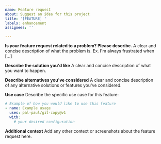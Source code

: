 ```yaml
---
name: Feature request
about: Suggest an idea for this project
title: '[FEATURE] '
labels: enhancement
assignees: ''

---
```


**Is your feature request related to a problem? Please describe.**
A clear and concise description of what the problem is. Ex. I'm always frustrated when [...]

**Describe the solution you'd like**
A clear and concise description of what you want to happen.

**Describe alternatives you've considered**
A clear and concise description of any alternative solutions or features you've considered.

**Use case**
Describe the specific use case for this feature:
```yaml
# Example of how you would like to use this feature
- name: Example usage
  uses: pal-paul/git-copy@v1
  with:
    # your desired configuration
```

**Additional context**
Add any other context or screenshots about the feature request here.
